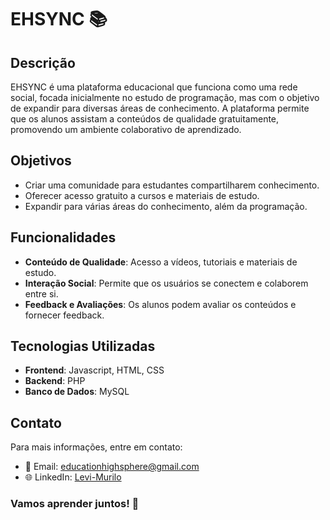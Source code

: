 # EHSYNC 📚

## Descrição
EHSYNC é uma plataforma educacional que funciona como uma rede social, focada inicialmente no estudo de programação, mas com o objetivo de expandir para diversas áreas de conhecimento. A plataforma permite que os alunos assistam a conteúdos de qualidade gratuitamente, promovendo um ambiente colaborativo de aprendizado.

## Objetivos
- Criar uma comunidade para estudantes compartilharem conhecimento.
- Oferecer acesso gratuito a cursos e materiais de estudo.
- Expandir para várias áreas do conhecimento, além da programação.

## Funcionalidades
- **Conteúdo de Qualidade**: Acesso a vídeos, tutoriais e materiais de estudo.
- **Interação Social**: Permite que os usuários se conectem e colaborem entre si.
- **Feedback e Avaliações**: Os alunos podem avaliar os conteúdos e fornecer feedback.

## Tecnologias Utilizadas
- **Frontend**: Javascript, HTML, CSS
- **Backend**: PHP
- **Banco de Dados**: MySQL

## Contato
Para mais informações, entre em contato:

- 📧 Email: [educationhighsphere@gmail.com](mailto:educationhighsphere@gmail.com)
- 🌐 LinkedIn: [Levi-Murilo](https://www.linkedin.com/in/levi-murilo)

### Vamos aprender juntos! 🚀
